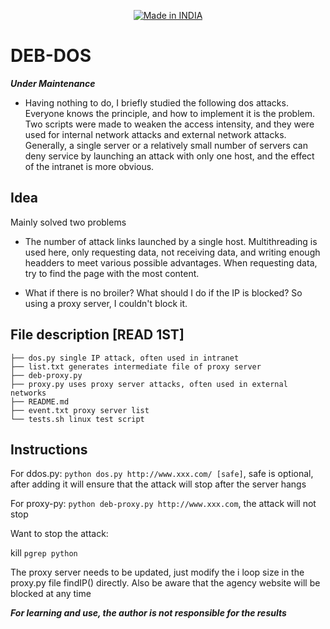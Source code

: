 <p align="center">
<a href="https://punkers.business.site"><img title="Made in INDIA" src="https://img.shields.io/badge/MADE%20IN-INDIA-SCRIPT?colorA=%23ff8100&colorB=%23017e40&colorC=%23ff0000&style=for-the-badge"></a>
</p>

# DEB-DOS
*****Under Maintenance*****

* Having nothing to do, I briefly studied the following dos attacks. Everyone knows the principle, and how to implement it is the problem. Two scripts were made to weaken the access intensity, and they were used for internal network attacks and external network attacks. Generally, a single server or a relatively small number of servers can deny service by launching an attack with only one host, and the effect of the intranet is more obvious.

## Idea

Mainly solved two problems
* The number of attack links launched by a single host. Multithreading is used here, only requesting data, not receiving data, and writing enough headders to meet various possible advantages. When requesting data, try to find the page with the most content.

* What if there is no broiler? What should I do if the IP is blocked? So using a proxy server, I couldn't block it.

## File description [READ 1ST]

```
├── dos.py single IP attack, often used in intranet
├── list.txt generates intermediate file of proxy server
├── deb-proxy.py
├── proxy.py uses proxy server attacks, often used in external networks
├── README.md
├── event.txt proxy server list
└── tests.sh linux test script
```

## Instructions

For ddos.py: `python dos.py http://www.xxx.com/ [safe]`, safe is optional, after adding it will ensure that the attack will stop after the server hangs

For proxy-py: `python deb-proxy.py http://www.xxx.com`, the attack will not stop

Want to stop the attack:

kill `pgrep python`

The proxy server needs to be updated, just modify the i loop size in the proxy.py file findIP() directly. Also be aware that the agency website will be blocked at any time

*****For learning and use, the author is not responsible for the results*****
